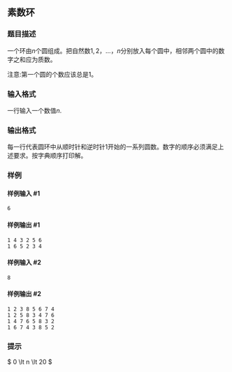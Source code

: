## 素数环

### 题目描述

一个环由$n$个圆组成。把自然数$1,2，…， n$分别放入每个圆中，相邻两个圆中的数字之和应为质数。



注意:第一个圆的个数应该总是$1$。

### 输入格式

一行输入一个数值$n$.

### 输出格式

每一行代表圆环中从顺时针和逆时针$1$开始的一系列圆数。数字的顺序必须满足上述要求。按字典顺序打印解。

### 样例

#### 样例输入 #1

```
6
```

#### 样例输出 #1

```
1 4 3 2 5 6
1 6 5 2 3 4
```

#### 样例输入 #2

```
8
```

#### 样例输出 #2

```
1 2 3 8 5 6 7 4
1 2 5 8 3 4 7 6
1 4 7 6 5 8 3 2
1 6 7 4 3 8 5 2
```

### 提示

 $ 0 \lt n \lt 20 $